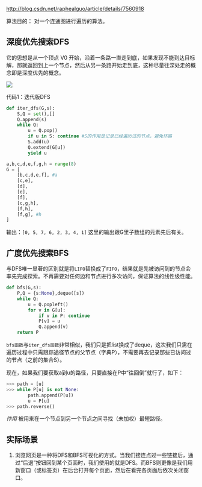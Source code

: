 
http://blog.csdn.net/raphealguo/article/details/7560918


算法目的：
对一个连通图进行遍历的算法。



## 深度优先搜索DFS

它的思想是从一个顶点 V0 开始，沿着一条路一直走到底，如果发现不能到达目标解，那就返回到上一个节点，然后从另一条路开始走到底，这种尽量往深处走的概念即是深度优先的概念。

![](http://o85fa3d0v.bkt.clouddn.com/github/邻接图01.jpg)

代码1：迭代版DFS

```py
def iter_dfs(G,s):
    S,Q = set(),[]
    Q.append(s)
    while Q:
        u = Q.pop()
        if u in S: continue #S的作用是记录已经遍历过的节点，避免环路
        S.add(u)
        Q.extend(G[u])
        yield u

a,b,c,d,e,f,g,h = range(8)
G = [
    [b,c,d,e,f], #a
    [c,e],
    [d],
    [e],
    [f],
    [c,g,h],
    [f,h],
    [f,g], #h
]

```

输出：`[0, 5, 7, 6, 2, 3, 4, 1]`
这里的输出跟G里子数组的元素先后有关。


## 广度优先搜索BFS

与DFS唯一显著的区别就是将`LIFO`替换成了`FIFO`，结果就是先被访问到的节点会率先完成探索。不再需要对任何边和节点进行多次访问，保证算法的线性级性能。

```py
def bfs(G,s):
    P,Q = {s:None},deque([s])
    while Q:
        u = Q.popleft()
        for v in G[u]:
            if v in P: continue
            P[v] = u
            Q.append(v)
    return P
```

`bfs函数`与`iter_dfs函数`非常相似，我们只是把list换成了deque，这次我们只需在遍历过程中只需跟踪途径节点的父节点（字典P），不需要再去记录那些已访问过的节点（之前的集合S）。

现在，如果我们要获取a到u的路径，只要直接在P中“往回倒”就行了，如下：

```py
>>> path = [u]
>>> while P[u] is not None:
        path.append(P[u])
        u = P[u]
>>> path.reverse()
```

*作用*
被用来在一个节点到另一个节点之间寻找（未加权）最短路径。


## 实际场景

1. 浏览网页是一种将DFS和BFS可视化的方式。当我们接连点过一些链接后，通过“后退”按钮回到某个页面时，我们使用的就是DFS。而BFS则更像是我们用新窗口（或标签页）在后台打开每个页面，然后在看完各页面后依次关闭窗口。